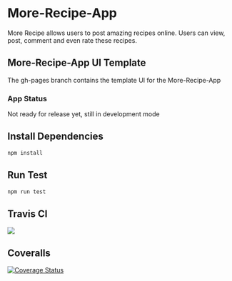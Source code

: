 # More-Recipe-App
More Recipe allows users to post amazing recipes online. Users can view, post, comment and even rate these recipes.
## More-Recipe-App UI Template
The gh-pages branch contains the template UI for the More-Recipe-App
### App Status
Not ready for release yet, still in development mode
## Install Dependencies
```bash
npm install 
```
## Run Test
```bash
npm run test
```

## Travis CI 
<img src="https://travis-ci.org/Dammyy/More-Recipes.svg?branch=master"></img>

## Coveralls 
<a href='https://coveralls.io/github/Dammyy/More-Recipes?branch=master'><img src='https://coveralls.io/repos/github/Dammyy/More-Recipes/badge.svg?branch=master' alt='Coverage Status' /></a>

